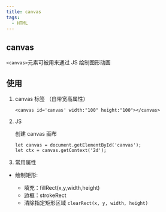 ```yaml
---
title: canvas
tags:
  - HTML
---
```


## canvas

`<canvas>`元素可被用来通过 JS 绘制图形动画

## 使用

1. canvas 标签 （自带宽高属性）

   ```
   <canvas id='canvas' width:"100" height:"100"></canvas>
   ```

2. JS

   创建 canvas 画布

   ```
   let canvas = document.getElementById('canvas');
   let ctx = canvas.getContext('2d');
   ```

3. 常用属性

- 绘制矩形:

  - 填充：fillRect(x,y,width,height)
  - 边框：strokeRect
  - 清除指定矩形区域 `clearRect(x, y, width, height)`
